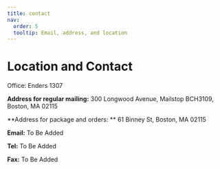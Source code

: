 ```yaml
---
title: contact
nav:
  order: 5
  tooltip: Email, address, and location
---
```


# <i class="fas fa-envelope"></i>Location and Contact
Office: Enders 1307 

**Address for regular mailing:**
300 Longwood Avenue, Mailstop BCH3109, Boston, MA 02115

**Address for package and orders: **
61 Binney St, Boston, MA 02115 

**Email:** To Be Added

**Tel:**  To Be Added

**Fax:** To Be Added
